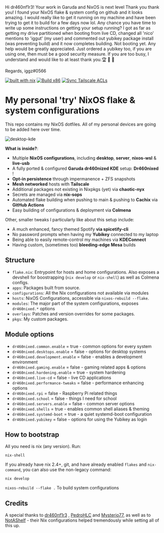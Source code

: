 Hi dr460nf1r3! Your work in Garuda and NixOS is next level Thank you thank you! I found your NixOS flake & system config on github and it looks amazing. I would really like to get it running on my machine and have been trying to get it to build for a few days now lol.  Any chance you have time to write up some instructions on getting your setup running? I got as far as getting my drive partitioned when booting from live CD, changed all 'nico' mentions to 'iggut' (my user) and commented out yubikey package install (was preventing build) and it now completes building. Not booting yet.
Any help would be greatly appreciated. Just ordered a yubikey too, if you are using one, then must be a good security measure. If you are too busy, I understand and would like to at least thank you.🏆 🫵 💪

Regards,
iggz#0566

[![built with nix](https://img.shields.io/static/v1?logo=nixos&logoColor=white&label=&message=Built%20with%20Nix&color=41439a)](https://builtwithnix.org) [![Build x86](https://github.com/dr460nf1r3/dr460nixed/actions/workflows/cachix_x86.yml/badge.svg)](https://github.com/dr460nf1r3/dr460nixed/actions/workflows/cachix_x86.yml) [![Sync Tailscale ACLs](https://github.com/dr460nf1r3/dr460nixed/actions/workflows/tailscale.yml/badge.svg)](https://github.com/dr460nf1r3/dr460nixed/actions/workflows/tailscale.yml)

# My personal 'try' NixOS flake & system configurations

This repo contains my NixOS dotfiles. All of my personal devices are going to be added here over time.

![desktop-kde](https://i.imgur.com/hZQj0fi.png)

**What is inside?**:

- Multiple **NixOS configurations**, including **desktop**, **server**, **nixos-wsl** & **live-usb**
- A fully ported & configured **Garuda dr460nized KDE** setup: **Dr460nixed** !
- **Opt-in persistence** through impermanence + ZFS snapshots
- **Mesh networked** hosts with **Tailscale**
- Additional packages not existing in Nixpkgs (yet) via **chaotic-nyx**
- Secrets are managed via **nix-sops**
- Automated flake building when pushing to main & pushing to **Cachix** via **GitHub Actions**
- Easy building of configurations & deployment via **Colmena**

Other, smaller tweaks I particularly like about this setup include:

- A much enhanced, fancy themed Spotify **via spicetify-cli**
- No password prompts when having my **Yubikey** connected to my laptop
- Being able to easily remote-control my machines via **KDEConnect**
- Having custom, (sometimes too) **bleeding-edge Mesa** builds

## Structure

- `flake.nix`: Entrypoint for hosts and home configurations. Also exposes a
  devshell for boostrapping (`nix develop` or `nix-shell`) as well as Colmena configs.
- `apps`: Packages built from source.
- `configurations`: All the Nix configurations not available via modules
- `hosts`: NixOS Configurations, accessible via `nixos-rebuild --flake`.
- `modules`: The major part of the system configurations, exposes `dr460nixed.*` options
- `overlays`: Patches and version overrides for some packages.
- `pkgs`: My custom packages.

## Module options

- `dr460nixed.common.enable` = true - common options for every system
- `dr460nixed.desktops.enable` = false - options for desktop systems
- `dr460nixed.development.enable` = false - enables a development environment
- `dr460nixed.gaming.enable` = false - gaming related apps & options
- `dr460nixed.hardening.enable` = true - system hardening
- `dr460nixed.live-cd` = false - live CD applications
- `dr460nixed.performance-tweaks` = false - performance enhancing options
- `dr460nixed.rpi` = false - Raspberry Pi related things
- `dr460nixed.school` = false - things I need for school
- `dr460nixed.servers.enable` = false - common server options
- `dr460nixed.shells` = true - enables common shell aliases & theming
- `dr460nixed.systemd-boot` = true - a quiet systemd-boot configuration
- `dr460nixed.yubikey` = false - options for using the Yubikey as login

## How to bootstrap

All you need is nix (any version). Run:

```
nix-shell
```

If you already have nix 2.4+, git, and have already enabled `flakes` and
`nix-command`, you can also use the non-legacy command:

```
nix develop
```

`nixos-rebuild --flake .` To build system configurations

## Credits

A special thanks to  [dr460nf1r3](https://github.com/dr460nf1r3) , [PedroHLC](https://github.com/pedrohlc) and [Mysterio77](https://github.com/Misterio77), as well as to [NotAShelf](https://github.com/NotAShelf) - their Nix configurations helped tremendously while setting all of this up.
